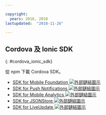 ```yaml
---

copyright:
  years: 2016, 2018
lastupdated:  "2018-11-26"

---
```


##	Cordova 及 Ionic SDK
{: #cordova_ionic_sdk}

從 npm 下載 Cordova SDK。

* [SDK for Mobile Foundation ![外部鏈結圖示](../../icons/launch-glyph.svg "外部鏈結圖示")](https://www.npmjs.com/package/cordova-plugin-mfp)
* [SDK for Push Notifications ![外部鏈結圖示](../../icons/launch-glyph.svg "外部鏈結圖示")](https://www.npmjs.com/package/cordova-plugin-mfp-push)
* [SDK for Mobile Analytics ![外部鏈結圖示](../../icons/launch-glyph.svg "外部鏈結圖示")](https://www.npmjs.com/package/cordova-plugin-mfp-analytics)
* [SDK for JSONStore ![外部鏈結圖示](../../icons/launch-glyph.svg "外部鏈結圖示")](https://www.npmjs.com/package/cordova-plugin-mfp-jsonstore)
* [SDK for LiveUpdate ![外部鏈結圖示](../../icons/launch-glyph.svg "外部鏈結圖示")](https://www.npmjs.com/package/cordova-plugin-mfp-liveupdate)

